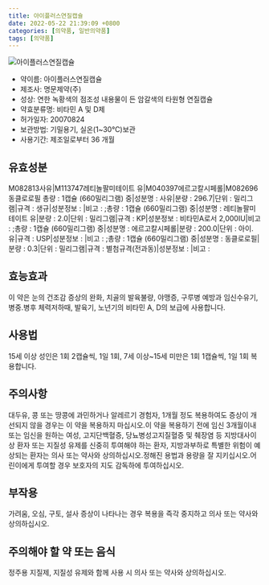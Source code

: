 ```yaml
---
title: 아이플러스연질캡슐
date: 2022-05-22 21:39:09 +0800
categories: [의약품, 일반의약품]
tags: [의약품]
---
```

![아이플러스연질캡슐](https://nedrug.mfds.go.kr/pbp/cmn/itemImageDownload/147809054104100086)

- 약이름: 아이플러스연질캡슐
- 제조사: 명문제약(주)
- 성상: 연한 녹황색의 점조성 내용물이 든 암갈색의 타원형 연질캡슐
- 약효분류명: 비타민 A 및 D제
- 허가일자: 20070824
- 보관방법: 기밀용기, 실온(1~30℃)보관
- 사용기간: 제조일로부터 36 개월
## 유효성분
M082813사유|M113747레티놀팔미테이트 유|M040397에르고칼시페롤|M082696동클로로필
총량 : 1캡슐 (660밀리그램) 중|성분명 : 사유|분량 : 296.7|단위 : 밀리그램|규격 : 생규|성분정보 : |비고 : ;총량 : 1캡슐 (660밀리그램) 중|성분명 : 레티놀팔미테이트 유|분량 : 2.0|단위 : 밀리그램|규격 : KP|성분정보 : 비타민A로서 2,000IU|비고 : ;총량 : 1캡슐 (660밀리그램) 중|성분명 : 에르고칼시페롤|분량 : 200.0|단위 : 아이.유|규격 : USP|성분정보 : |비고 : ;총량 : 1캡슐 (660밀리그램) 중|성분명 : 동클로로필|분량 : 0.3|단위 : 밀리그램|규격 : 별첨규격(전과동)|성분정보 : |비고 :
## 효능효과
이 약은 눈의 건조감 증상의 완화, 치골의 발육불량, 야맹증, 구루병 예방과 임신수유기, 병중.병후 체력저하때, 발육기, 노년기의 비타민 A, D의 보급에 사용합니다.
## 사용법
15세 이상 성인은 1회 2캡슐씩, 1일 1회, 7세 이상~15세 미만은 1회 1캡슐씩, 1일 1회 복용합니다.
## 주의사항
대두유, 콩 또는 땅콩에 과민하거나 알레르기 경험자, 1개월 정도 복용하여도 증상이 개선되지 않을 경우는 이 약을 복용하지 마십시오.이 약을 복용하기 전에 임신 3개월이내 또는 임신을 원하는 여성, 고지단백혈증, 당뇨병성고지질혈증 및 췌장염 등 지방대사이상 환자 또는 지질성 유제를 신중히 투여해야 하는 환자, 지방과부하로 특별한 위험이 예상되는 환자는 의사 또는 약사와 상의하십시오.정해진 용법과 용량을 잘 지키십시오.어린이에게 투여할 경우 보호자의 지도 감독하에 투여하십시오.
## 부작용
가려움, 오심, 구토, 설사 증상이 나타나는 경우 복용을 즉각 중지하고 의사 또는 약사와 상의하십시오.
## 주의해야 할 약 또는 음식
정주용 지질제, 지질성 유제와 함께 사용 시 의사 또는 약사와 상의하십시오.
